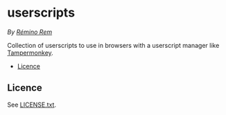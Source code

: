 userscripts
===========

*By [Rémino Rem](https://remino.net/)*

Collection of userscripts to use in browsers with a userscript manager like [Tampermonkey](https://www.tampermonkey.net/).

- [Licence](#licence)

## Licence

See [LICENSE.txt](/LICENSE.txt).
